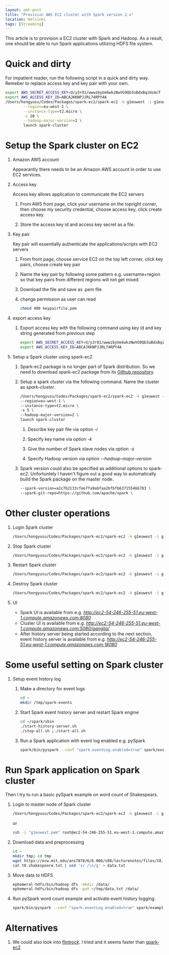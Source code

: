```yaml
---
layout: amt-post 
title: "Provision AWS EC2 cluster with Spark version 2.x"
location: Helsinki
tags: [Streaming]
---
```


This article is to provision a EC2 cluster with Spark and Hadoop. As a result, one should be able to run Spark applications utilizing HDFS file system. 

# Quick and dirty

For impatient reader, run the following script in a quick and dirty way. Remeber to replace access key and key pair with your own.

```bash
export AWS_SECRET_ACCESS_KEY=U/y3rO1/wwwzbyUe6wkzNwVG9Qb3uBdxBqiHsmcT
export AWS_ACCESS_KEY_ID=ABCAJKKNPJJRL74RPY4A
/Users/hongyusu/Codes/Packages/spark-ec2/spark-ec2 -k g1euwest -i g1euwest.pem \
        --region=eu-west-1 \
        --instance-type=t2.micro \
        -s 20 \
        --hadoop-major-version=2 \
        launch spark-cluster
```

# Setup the Spark cluster on EC2

1. Amazon AWS account

   Appearantly there needs to be an Amazon AWS account in order to use EC2 services. 

1. Access key 

   Access key allows application to communicate the EC2 servers

   1. From AWS front page, click your username on the topright corner, then choose my security credential, choose access key, click create access key. 

   1. Store the access key id and access key secret as a file. 

1. Key pair

   Key pair will essentially authenticate the applications/scripts with EC2 servers

   1. From front page, choose service EC2 on the top left corner, click key pairs, choose create key pair

   1. Name the key pair by following some pattern e.g. username+region so that key pairs from different regions will not get mixed 

   1. Download the file and save as .pem file

   1. change permission as user can read

      ```bash
      chmod 400 keypairfile.pem
      ```

1. export access key

   1. Export access key with the following command using key id and key string generated from previous step

      ```bash
      export AWS_SECRET_ACCESS_KEY=U/y3rO1/wwwzbyUe6wkzNwVG9Qb3uBdxBqiHsmcT
      export AWS_ACCESS_KEY_ID=ABCAJKKNPJJRL74RPY4A
      ```

1. Setup a Spark cluster using spark-ec2

   1. Spark-ec2 package is no longer part of Spark distribution. So we need to download spark-ec2 package from its [Github repository](https://github.com/amplab/spark-ec2).

   1. Setup a spark cluster via the following command. Name the cluster as _spark-cluster_.

      ```bash
      /Users/hongyusu/Codes/Packages/spark-ec2/spark-ec2 -k g1euwest -i g1euwest.pem \
      --region=eu-west-1 \
      --instance-type=t2.micro \
      -s 5 \
      --hadoop-major-version=2 \
      launch spark-cluster
      ```

      1. Describe key pair file via option _-i_

      1. Specify key name via option _-k_

      1. Give the number of Spark slave nodes via option _-s_ 

      1. Specify Hadoop version via option _--hadoop-major-version_

   1. Spark version could also be specified as additional options to spark-ec2. Unfortuntely I haven't figure out a good way to automatically build the Spark package on the master node. 

      ```bash
      --spark-version=a2c7b2133cfee7fa9abfaa2bfbfb637155466783 \
      --spark-git-repo=https://github.com/apache/spark \
      ```

# Other cluster operations

1. Login Spark cluster
   
   ```bash
   /Users/hongyusu/Codes/Packages/spark-ec2/spark-ec2 -k g1euwest -i g1euwest.pem --region=eu-west-1 login spark-cluster
   ```

1. Stop Spark cluster
   
   ```bash
   /Users/hongyusu/Codes/Packages/spark-ec2/spark-ec2 -k g1euwest -i g1euwest.pem --region=eu-west-1 stop spark-cluster
   ```

1. Restart Spark cluster
   
   ```bash
   /Users/hongyusu/Codes/Packages/spark-ec2/spark-ec2 -k g1euwest -i g1euwest.pem --region=eu-west-1 start spark-cluster
   ```

1. Destroy Spark cluster
   
   ```bash
   /Users/hongyusu/Codes/Packages/spark-ec2/spark-ec2 -k g1euwest -i g1euwest.pem --region=eu-west-1 destroy spark-cluster
   ```

1. UI

   - Spark UI is available from e.g. _http://ec2-54-246-255-51.eu-west-1.compute.amazonaws.com:8080_
   - Cluster UI is available from e.g. _http://ec2-54-246-255-51.eu-west-1.compute.amazonaws.com:5080/ganglia/_ 
   - After history server being started according to the next section, event history server is available from e.g. _http://ec2-54-246-255-51.eu-west-1.compute.amazonaws.com:18080_


# Some useful setting on Spark cluster

  1. Setup event history log
     
     1. Make a directory for event logs

        ```bash
        cd ~
        mkdir /tmp/spark-events
        ```

     1. Start Spark event history server and restart Spark engine
     
        ```bash
        cd ~/spark/sbin
        ./start-history-server.sh
        ./stop-all.sh ;./start-all.sh 
        ```

     1. Run a Spark application with event log enabled e.g. pySpark

        ```bash
        spark/bin/pyspark --conf "spark.eventLog.enabled=true" spark/examples/src/main/python/wordcount.py /data/data.txt
        ```

# Run Spark application on Spark cluster

Then I try to run a basic pySpark example on word count of Shakespears.

1. Login to master node of Spark cluster

   ```bash
   /Users/hongyusu/Codes/Packages/spark-ec2/spark-ec2 -k g1euwest -i g1euwest.pem --region=eu-west-1 login spark-cluster
   ```

   or 

   ```bash
   ssh -i "g1euwest.pem" root@ec2-54-246-255-51.eu-west-1.compute.amazonaws.com
   ```

1. Download data and preprocessing

   ```bash
   cd ~
   mkdir tmp; cd tmp
   wget https://ocw.mit.edu/ans7870/6/6.006/s08/lecturenotes/files/t8.shakespeare.txt  
   cat t8.shakespeare.txt | sed 's/ /\n/g' > data.txt
   ```

1. Move data to HDFS

   ```bash
   ephemeral-hdfs/bin/hadoop dfs -mkdir /data/
   ephemeral-hdfs/bin/hadoop dfs -put ~/tmp/data.txt /data/
   ```

1. Run pySpark word count example and activate event history logging.

   ```bash
   spark/bin/pyspark --conf "spark.eventLog.enabled=true" spark/examples/src/main/python/wordcount.py /data/data.txt
   ```
 
# Alternatives

  1. We could also look into [flintrock](https://github.com/nchammas/flintrock). I tried and it seems faster than [spark-ec2](https://github.com/amplab/spark-ec2)


